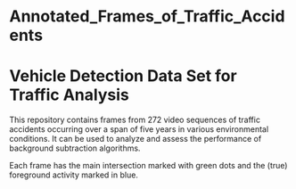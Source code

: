 Annotated_Frames_of_Traffic_Accidents
===============================================
Vehicle Detection Data Set for Traffic Analysis
===============================================

This repository contains frames from 272 video sequences of traffic accidents occurring over a span of five years in various environmental conditions. It can be used to analyze and assess the performance of background subtraction algorithms.

Each frame has the main intersection marked with green dots and the (true) foreground activity marked in blue.
